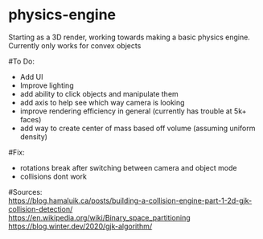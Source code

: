 # physics-engine
Starting as a 3D render, working towards making a basic physics engine. \
Currently only works for convex objects

#To Do:
* Add UI
* Improve lighting
* add ability to click objects and manipulate them
* add axis to help see which way camera is looking
* improve rendering efficiency in general (currently has trouble at 5k+ faces)
* add way to create center of mass based off volume (assuming uniform density)

#Fix:
* rotations break after switching between camera and object mode
* collisions dont work

#Sources:
\
https://blog.hamaluik.ca/posts/building-a-collision-engine-part-1-2d-gjk-collision-detection/ \
https://en.wikipedia.org/wiki/Binary_space_partitioning \
https://blog.winter.dev/2020/gjk-algorithm/